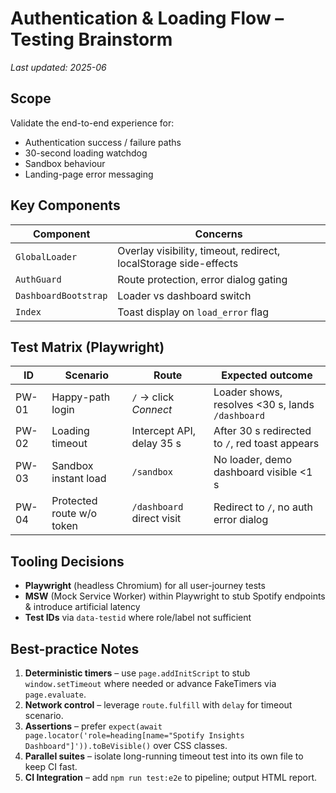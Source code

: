 # Authentication & Loading Flow – Testing Brainstorm

_Last updated: 2025-06_

## Scope
Validate the end-to-end experience for:
* Authentication success / failure paths
* 30-second loading watchdog
* Sandbox behaviour
* Landing-page error messaging

## Key Components
| Component | Concerns |
|-----------|----------|
| `GlobalLoader` | Overlay visibility, timeout, redirect, localStorage side-effects |
| `AuthGuard` | Route protection, error dialog gating |
| `DashboardBootstrap` | Loader vs dashboard switch |
| `Index` | Toast display on `load_error` flag |

## Test Matrix (Playwright)

| ID | Scenario | Route | Expected outcome |
|----|----------|-------|------------------|
| PW-01 | Happy-path login | `/` → click *Connect* | Loader shows, resolves <30 s, lands `/dashboard` |
| PW-02 | Loading timeout | Intercept API, delay 35 s | After 30 s redirected to `/`, red toast appears |
| PW-03 | Sandbox instant load | `/sandbox` | No loader, demo dashboard visible <1 s |
| PW-04 | Protected route w/o token | `/dashboard` direct visit | Redirect to `/`, no auth error dialog |

## Tooling Decisions
* **Playwright** (headless Chromium) for all user-journey tests
* **MSW** (Mock Service Worker) within Playwright to stub Spotify endpoints & introduce artificial latency
* **Test IDs** via `data-testid` where role/label not sufficient

## Best-practice Notes
1. **Deterministic timers** – use `page.addInitScript` to stub `window.setTimeout` where needed or advance FakeTimers via `page.evaluate`.
2. **Network control** – leverage `route.fulfill` with `delay` for timeout scenario.
3. **Assertions** – prefer `expect(await page.locator('role=heading[name="Spotify Insights Dashboard"]')).toBeVisible()` over CSS classes.
4. **Parallel suites** – isolate long-running timeout test into its own file to keep CI fast.
5. **CI Integration** – add `npm run test:e2e` to pipeline; output HTML report. 